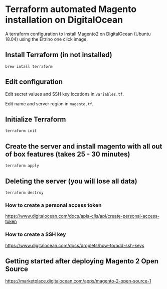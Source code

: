 # Terraform automated Magento installation on DigitalOcean

A terraform configuration to install Magento2 on DigitalOcean (Ubuntu 18.04) using the Eltrino one click image.

## Install Terraform (in not installed)
`brew intall terraform`

## Edit configuration

Edit secret values and SSH key locations in `variables.tf`.

Edit name and server region in `magento.tf`.

## Initialize Terraform
`terraform init`

## Create the server and install magento with all out of box features (takes 25 - 30 minutes)
`terraform apply`

## Deleting the server (you will lose all data)
`terraform destroy`

### How to create a personal access token
https://www.digitalocean.com/docs/apis-clis/api/create-personal-access-token

### How to create a SSH key
https://www.digitalocean.com/docs/droplets/how-to/add-ssh-keys

## Getting started after deploying Magento 2 Open Source
https://marketplace.digitalocean.com/apps/magento-2-open-source-1
